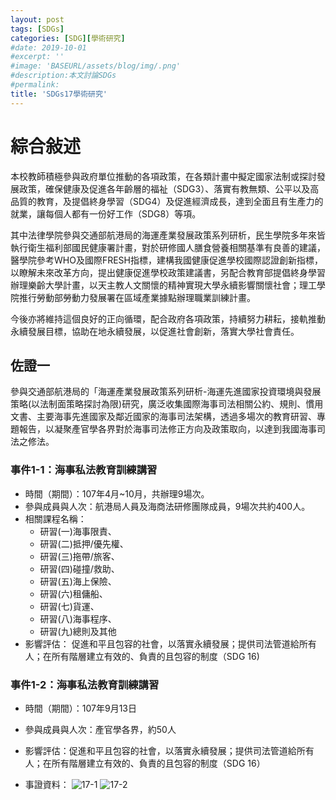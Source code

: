 ```yaml
---
layout: post
tags: [SDGs]
categories: [SDG][學術研究]
#date: 2019-10-01
#excerpt: ''
#image: 'BASEURL/assets/blog/img/.png'
#description:本文討論SDGs
#permalink:
title: 'SDGs17學術研究'
---
```

# 綜合敍述

本校教師積極參與政府單位推動的各項政策，在各類計畫中擬定國家法制或探討發展政策，確保健康及促進各年齡層的福祉（SDG3）、落實有教無類、公平以及高品質的教育，及提倡終身學習（SDG4）及促進經濟成長，達到全面且有生產力的就業，讓每個人都有一份好工作（SDG8）等項。

其中法律學院參與交通部航港局的海運產業發展政策系列研析，民生學院多年來皆執行衛生福利部國民健康署計畫，對於研修國人膳食營養相關基準有良善的建議，醫學院參考WHO及國際FRESH指標，建構我國健康促進學校國際認證創新指標，以瞭解未來改革方向，提出健康促進學校政策建議書，另配合教育部提倡終身學習辦理樂齡大學計畫，以天主教人文關懷的精神實現大學永續影響關懷社會；理工學院推行勞動部勞動力發展署在區域產業據點辦理職業訓練計畫。

今後亦將維持這個良好的正向循環，配合政府各項政策，持續努力耕耘，接軌推動永續發展目標，協助在地永續發展，以促進社會創新，落實大學社會責任。

## 佐證一
  參與交通部航港局的「海運產業發展政策系列研析-海運先進國家投資環境與發展策略(以法制面策略探討為限)研究，廣泛收集國際海事司法相關公約、規則、慣用文書、主要海事先進國家及鄰近國家的海事司法架構，透過多場次的教育研習、專題報告，以凝聚產官學各界對於海事司法修正方向及政策取向，以達到我國海事司法之修法。
### 事件1-1：海事私法教育訓練講習
- 時間（期間）：107年4月~10月，共辦理9場次。
- 參與成員與人次：航港局人員及海商法研修團隊成員，9場次共約400人。
- 相關課程名稱：
  - 研習(一)海事限責、
  - 研習(二)抵押/優先權、
  - 研習(三)拖帶/旅客、
  - 研習(四)碰撞/救助、
  - 研習(五)海上保險、
  - 研習(六)租傭船、
  - 研習(七)貨運、
  - 研習(八)海事程序、
  - 研習(九)總則及其他
- 影響評估：
促進和平且包容的社會，以落實永續發展；提供司法管道給所有人；在所有階層建立有效的、負責的且包容的制度（SDG 16)

### 事件1-2：海事私法教育訓練講習
- 時間（期間）：107年9月13日
- 參與成員與人次：產官學各界，約50人

- 影響評估：促進和平且包容的社會，以落實永續發展；提供司法管道給所有人；在所有階層建立有效的、負責的且包容的制度（SDG 16）
- 事證資料：
![17-1](/assets/17-1.jpg)
![17-2](/assets/17-2.jpg)
